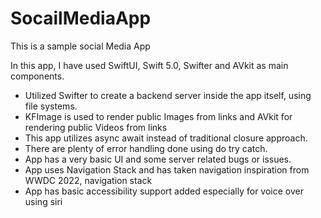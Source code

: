 # SocailMediaApp
This is a sample social Media App

In this app, I have used SwiftUI, Swift 5.0, Swifter and AVkit as main components. 

- Utilized Swifter to create a backend server inside the app itself, using file systems. 
- KFImage is used to render public Images from links and AVkit for rendering public Videos from links
- This app utilizes async await instead of traditional closure approach. 
- There are plenty of error handling done using do try catch. 
- App has a very basic UI and some server related bugs or issues.
- App uses Navigation Stack and has taken navigation inspiration from WWDC 2022, navigation stack
- App has basic accessibility support added especially for voice over using siri
